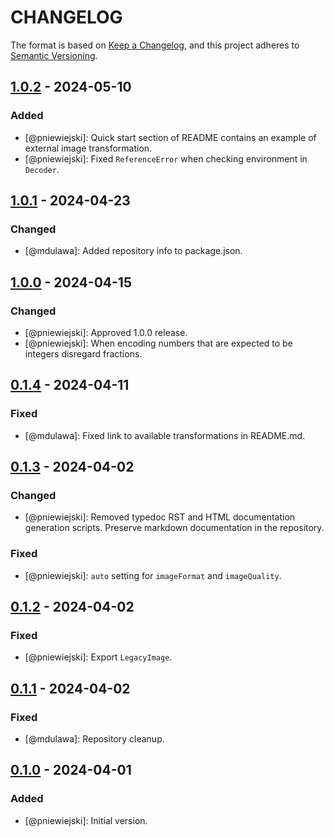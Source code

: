 # CHANGELOG
The format is based on [Keep a Changelog](https://keepachangelog.com/), and this project adheres to [Semantic Versioning](https://semver.org/).

## [1.0.2] - 2024-05-10
### Added
- [@pniewiejski]: Quick start section of README contains an example of external image transformation.
- [@pniewiejski]: Fixed `ReferenceError` when checking environment in `Decoder`.

## [1.0.1] - 2024-04-23
### Changed
- [@mdulawa]: Added repository info to package.json.

## [1.0.0] - 2024-04-15
### Changed
- [@pniewiejski]: Approved 1.0.0 release.
- [@pniewiejski]: When encoding numbers that are expected to be integers disregard fractions.

## [0.1.4] - 2024-04-11
### Fixed
- [@mdulawa]: Fixed link to available transformations in README.md.

## [0.1.3] - 2024-04-02
### Changed
- [@pniewiejski]: Removed typedoc RST and HTML documentation generation scripts. Preserve markdown documentation in the repository.

### Fixed
- [@pniewiejski]: `auto` setting for `imageFormat` and `imageQuality`.

## [0.1.2] - 2024-04-02
### Fixed
- [@pniewiejski]: Export `LegacyImage`.

## [0.1.1] - 2024-04-02
### Fixed
- [@mdulawa]: Repository cleanup.

## [0.1.0] - 2024-04-01
### Added
- [@pniewiejski]: Initial version.

[1.0.2]: https://github.com/ringpublishing/accelerator-images-node/compare/1.0.1...1.0.2
[1.0.1]: https://github.com/ringpublishing/accelerator-images-node/compare/1.0.0...1.0.1
[1.0.0]: https://github.com/ringpublishing/accelerator-images-node/compare/0.1.4...1.0.0
[0.1.4]: https://github.com/ringpublishing/accelerator-images-node/compare/0.1.3...0.1.4
[0.1.3]: https://github.com/ringpublishing/accelerator-images-node/compare/0.1.2...0.1.3
[0.1.2]: https://github.com/ringpublishing/accelerator-images-node/compare/0.1.1...0.1.2
[0.1.1]: https://github.com/ringpublishing/accelerator-images-node/compare/0.1.0...0.1.1
[0.1.0]: https://github.com/ringpublishing/accelerator-images-node/compare/edf2518...0.1.0
